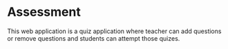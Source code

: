 # Assessment

This web application is a quiz application where teacher can add questions or remove questions and students can attempt those quizes.
